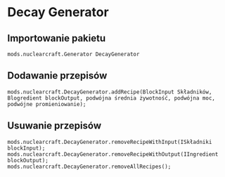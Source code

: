# Decay Generator

## Importowanie pakietu
`mods.nuclearcraft.Generator DecayGenerator`

## Dodawanie przepisów
```zenscript
mods.nuclearcraft.DecayGenerator.addRecipe(BlockInput Składników, Blogredient blockOutput, podwójna średnia żywotność, podwójna moc, podwójne promieniowanie);
```

## Usuwanie przepisów
```zenscript
mods.nuclearcraft.DecayGenerator.removeRecipeWithInput(ISkładniki blockInput);
mods.nuclearcraft.DecayGenerator.removeRecipeWithOutput(IIngredient blockOutput);
mods.nuclearcraft.DecayGenerator.removeAllRecipes();
```